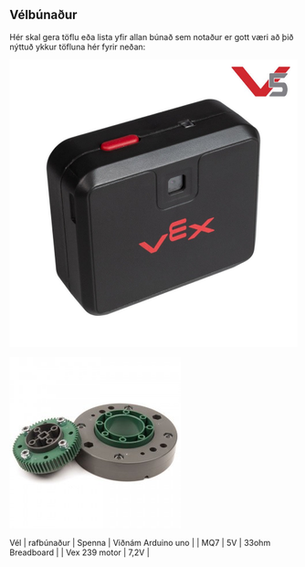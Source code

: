 ## Vélbúnaður
Hér skal gera töflu eða lista yfir allan búnað sem notaður er gott væri að þið nýttuð ykkur töfluna hér fyrir neðan:

![Mynd og litagreinir](./img/visionsensor.jpg)

![Burðarlega fyrir arma](./img/275-1810-turntable-bearing-together.jpg)

 Vél | rafbúnaður | Spenna | Viðnám
 Arduino uno | | 
 MQ7 | 5V | 33ohm 
 Breadboard | | 
 Vex 239 motor | 7,2V |
